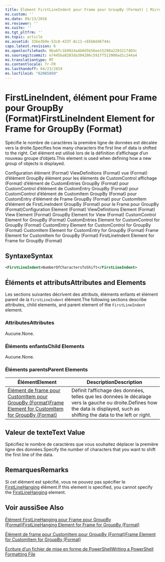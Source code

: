 ```yaml
---
title: Élément FirstLineIndent pour Frame pour GroupBy (Format) | Microsoft Docs
ms.custom: ''
ms.date: 09/13/2016
ms.reviewer: ''
ms.suite: ''
ms.tgt_pltfrm: ''
ms.topic: article
ms.assetid: 33be3b9e-53c8-433f-8c11-c65b0d46744c
caps.latest.revision: 6
ms.openlocfilehash: 9ba6fc1b9924a4b0d5b56ee15290a2293217403c
ms.sourcegitcommit: e7445ba8203da304286c591ff513900ad1c244a4
ms.translationtype: MT
ms.contentlocale: fr-FR
ms.lasthandoff: 04/23/2019
ms.locfileid: "62065850"
---
```

# <a name="firstlineindent-element-for-frame-for-groupby-format"></a><span data-ttu-id="6ffbb-102">FirstLineIndent, élément pour Frame pour GroupBy (Format)</span><span class="sxs-lookup"><span data-stu-id="6ffbb-102">FirstLineIndent Element for Frame for GroupBy (Format)</span></span>

<span data-ttu-id="6ffbb-103">Spécifie le nombre de caractères la première ligne de données est décalée vers la droite.</span><span class="sxs-lookup"><span data-stu-id="6ffbb-103">Specifies how many characters the first line of data is shifted to the right.</span></span> <span data-ttu-id="6ffbb-104">Cet élément est utilisé lors de la définition d’affichage d’un nouveau groupe d’objets.</span><span class="sxs-lookup"><span data-stu-id="6ffbb-104">This element is used when defining how a new group of objects is displayed.</span></span>

<span data-ttu-id="6ffbb-105">Configuration élément (Format) ViewDefinitions (Format) vue (Format) d’élément GroupBy élément pour les éléments de CustomControl affichage (Format) d’élément de CustomEntries GroupBy (Format) pour CustomControl d’élément de CustomEntry GroupBy (Format) pour CustomControl d’élément de CustomItem GroupBy (Format) pour CustomEntry d’élément de Frame GroupBy (Format) pour CustomItem d’élément de FirstLineIndent GroupBy (Format) pour le Frame pour GroupBy (Format)</span><span class="sxs-lookup"><span data-stu-id="6ffbb-105">Configuration Element (Format) ViewDefinitions Element (Format) View Element (Format) GroupBy Element for View (Format) CustomControl Element for GroupBy (Format) CustomEntries Element for CustomControl for GroupBy (Format) CustomEntry Element for CustomControl for GroupBy (Format) CustomItem Element for CustomEntry for GroupBy (Format) Frame Element for CustomItem for GroupBy (Format) FirstLineIndent Element for Frame for GroupBy (Format)</span></span>

## <a name="syntax"></a><span data-ttu-id="6ffbb-106">Syntaxe</span><span class="sxs-lookup"><span data-stu-id="6ffbb-106">Syntax</span></span>

```xml
<FirstLineIndent>NumberOfCharactersToShift</FirstLineIndent>
```

## <a name="attributes-and-elements"></a><span data-ttu-id="6ffbb-107">Éléments et attributs</span><span class="sxs-lookup"><span data-stu-id="6ffbb-107">Attributes and Elements</span></span>

<span data-ttu-id="6ffbb-108">Les sections suivantes décrivent des attributs, éléments enfants et élément parent de la `FirstLineIndent` élément.</span><span class="sxs-lookup"><span data-stu-id="6ffbb-108">The following sections describe attributes, child elements, and parent element of the `FirstLineIndent` element.</span></span>

### <a name="attributes"></a><span data-ttu-id="6ffbb-109">Attributes</span><span class="sxs-lookup"><span data-stu-id="6ffbb-109">Attributes</span></span>

<span data-ttu-id="6ffbb-110">Aucune.</span><span class="sxs-lookup"><span data-stu-id="6ffbb-110">None.</span></span>

### <a name="child-elements"></a><span data-ttu-id="6ffbb-111">Éléments enfants</span><span class="sxs-lookup"><span data-stu-id="6ffbb-111">Child Elements</span></span>

<span data-ttu-id="6ffbb-112">Aucune.</span><span class="sxs-lookup"><span data-stu-id="6ffbb-112">None.</span></span>

### <a name="parent-elements"></a><span data-ttu-id="6ffbb-113">Éléments parents</span><span class="sxs-lookup"><span data-stu-id="6ffbb-113">Parent Elements</span></span>

|<span data-ttu-id="6ffbb-114">Élément</span><span class="sxs-lookup"><span data-stu-id="6ffbb-114">Element</span></span>|<span data-ttu-id="6ffbb-115">Description</span><span class="sxs-lookup"><span data-stu-id="6ffbb-115">Description</span></span>|
|-------------|-----------------|
|[<span data-ttu-id="6ffbb-116">Élément de frame pour CustomItem pour GroupBy (Format)</span><span class="sxs-lookup"><span data-stu-id="6ffbb-116">Frame Element for CustomItem for GroupBy (Format)</span></span>](./frame-element-for-customitem-for-groupby-format.md)|<span data-ttu-id="6ffbb-117">Définit l’affichage des données, telles que les données le décalage vers la gauche ou droite.</span><span class="sxs-lookup"><span data-stu-id="6ffbb-117">Defines how the data is displayed, such as shifting the data to the left or right.</span></span>|

## <a name="text-value"></a><span data-ttu-id="6ffbb-118">Valeur de texte</span><span class="sxs-lookup"><span data-stu-id="6ffbb-118">Text Value</span></span>

<span data-ttu-id="6ffbb-119">Spécifiez le nombre de caractères que vous souhaitez déplacer la première ligne des données.</span><span class="sxs-lookup"><span data-stu-id="6ffbb-119">Specify the number of characters that you want to shift the first line of the data.</span></span>

## <a name="remarks"></a><span data-ttu-id="6ffbb-120">Remarques</span><span class="sxs-lookup"><span data-stu-id="6ffbb-120">Remarks</span></span>

<span data-ttu-id="6ffbb-121">Si cet élément est spécifié, vous ne pouvez pas spécifier le [FirstLineHanging](./firstlinehanging-element-for-frame-for-groupby-format.md) élément.</span><span class="sxs-lookup"><span data-stu-id="6ffbb-121">If this element is specified, you cannot specify the [FirstLineHanging](./firstlinehanging-element-for-frame-for-groupby-format.md) element.</span></span>

## <a name="see-also"></a><span data-ttu-id="6ffbb-122">Voir aussi</span><span class="sxs-lookup"><span data-stu-id="6ffbb-122">See Also</span></span>

[<span data-ttu-id="6ffbb-123">Élément FirstLineHanging pour Frame pour GroupBy (Format)</span><span class="sxs-lookup"><span data-stu-id="6ffbb-123">FirstLineHanging Element for Frame for GroupBy (Format)</span></span>](./firstlinehanging-element-for-frame-for-groupby-format.md)

[<span data-ttu-id="6ffbb-124">Élément de frame pour CustomItem pour GroupBy (Format)</span><span class="sxs-lookup"><span data-stu-id="6ffbb-124">Frame Element for CustomItem for GroupBy (Format)</span></span>](./frame-element-for-customitem-for-groupby-format.md)

[<span data-ttu-id="6ffbb-125">Écriture d’un fichier de mise en forme de PowerShell</span><span class="sxs-lookup"><span data-stu-id="6ffbb-125">Writing a PowerShell Formatting File</span></span>](./writing-a-powershell-formatting-file.md)
